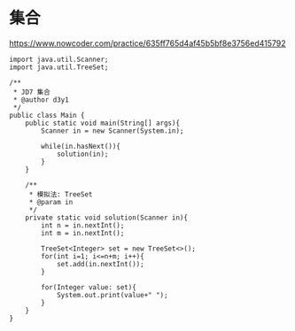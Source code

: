 # 集合
https://www.nowcoder.com/practice/635ff765d4af45b5bf8e3756ed415792

    import java.util.Scanner;
    import java.util.TreeSet;
    
    /**
     * JD7 集合
     * @author d3y1
     */
    public class Main {
        public static void main(String[] args){
            Scanner in = new Scanner(System.in);
    
            while(in.hasNext()){
                solution(in);
            }
        }
    
        /**
         * 模拟法: TreeSet
         * @param in
         */
        private static void solution(Scanner in){
            int n = in.nextInt();
            int m = in.nextInt();
    
            TreeSet<Integer> set = new TreeSet<>();
            for(int i=1; i<=n+m; i++){
                set.add(in.nextInt());
            }
    
            for(Integer value: set){
                System.out.print(value+" ");
            }
        }
    }
    

